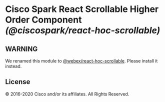 # Cisco Spark React Scrollable Higher Order Component _(@ciscospark/react-hoc-scrollable)_

## WARNING

We renamed this module to [@webex/react-hoc-scrollable](https://www.npmjs.com/package/@webex/react-hoc-scrollable). Please install it instead.

## License

© 2016-2020 Cisco and/or its affiliates. All Rights Reserved.
